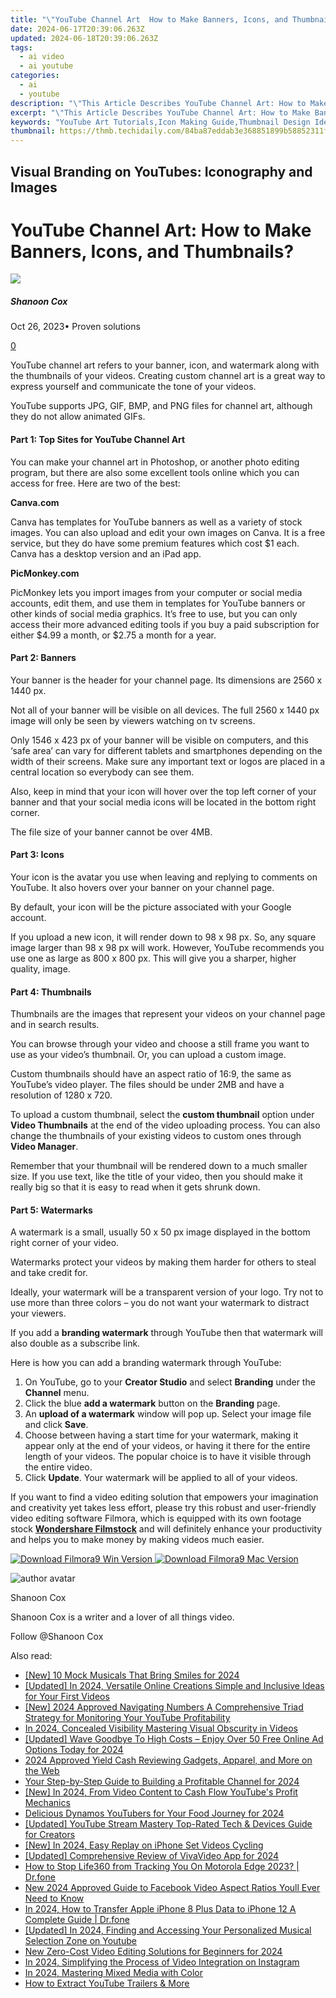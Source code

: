```yaml
---
title: "\"YouTube Channel Art  How to Make Banners, Icons, and Thumbnails, In 2024\""
date: 2024-06-17T20:39:06.263Z
updated: 2024-06-18T20:39:06.263Z
tags:
  - ai video
  - ai youtube
categories:
  - ai
  - youtube
description: "\"This Article Describes YouTube Channel Art: How to Make Banners, Icons, and Thumbnails, In 2024\""
excerpt: "\"This Article Describes YouTube Channel Art: How to Make Banners, Icons, and Thumbnails, In 2024\""
keywords: "YouTube Art Tutorials,Icon Making Guide,Thumbnail Design Ideas,Digital Art Creation,Artistic Banner Crafting,Icons & Graphics,YouTube Channel Visuals"
thumbnail: https://thmb.techidaily.com/84ba87eddab3e368851899b58852311f605514d50db5d45ec6de18d3ab0b6cd6.jpg
---
```


## Visual Branding on YouTubes: Iconography and Images

# YouTube Channel Art: How to Make Banners, Icons, and Thumbnails?

![](https://images.wondershare.com/filmora/article-images/shannon-cox.jpg)

##### Shanoon Cox

 Oct 26, 2023• Proven solutions

[0](#commentsBoxSeoTemplate)

YouTube channel art refers to your banner, icon, and watermark along with the thumbnails of your videos. Creating custom channel art is a great way to express yourself and communicate the tone of your videos.

YouTube supports JPG, GIF, BMP, and PNG files for channel art, although they do not allow animated GIFs.

#### **Part 1: Top Sites for YouTube Channel Art**

You can make your channel art in Photoshop, or another photo editing program, but there are also some excellent tools online which you can access for free. Here are two of the best:

**Canva.com**

Canva has templates for YouTube banners as well as a variety of stock images. You can also upload and edit your own images on Canva. It is a free service, but they do have some premium features which cost $1 each. Canva has a desktop version and an iPad app.

**PicMonkey.com**

PicMonkey lets you import images from your computer or social media accounts, edit them, and use them in templates for YouTube banners or other kinds of social media graphics. It’s free to use, but you can only access their more advanced editing tools if you buy a paid subscription for either $4.99 a month, or $2.75 a month for a year.

#### **Part 2: Banners**

Your banner is the header for your channel page. Its dimensions are 2560 x 1440 px.

Not all of your banner will be visible on all devices. The full 2560 x 1440 px image will only be seen by viewers watching on tv screens.

Only 1546 x 423 px of your banner will be visible on computers, and this ‘safe area’ can vary for different tablets and smartphones depending on the width of their screens. Make sure any important text or logos are placed in a central location so everybody can see them.

Also, keep in mind that your icon will hover over the top left corner of your banner and that your social media icons will be located in the bottom right corner.

The file size of your banner cannot be over 4MB.

#### **Part 3: Icons**

Your icon is the avatar you use when leaving and replying to comments on YouTube. It also hovers over your banner on your channel page.

By default, your icon will be the picture associated with your Google account.

If you upload a new icon, it will render down to 98 x 98 px. So, any square image larger than 98 x 98 px will work. However, YouTube recommends you use one as large as 800 x 800 px. This will give you a sharper, higher quality, image.

#### **Part 4: Thumbnails**

Thumbnails are the images that represent your videos on your channel page and in search results.

You can browse through your video and choose a still frame you want to use as your video’s thumbnail. Or, you can upload a custom image.

Custom thumbnails should have an aspect ratio of 16:9, the same as YouTube’s video player. The files should be under 2MB and have a resolution of 1280 x 720.

To upload a custom thumbnail, select the **custom thumbnail** option under **Video Thumbnails** at the end of the video uploading process. You can also change the thumbnails of your existing videos to custom ones through **Video Manager**.

Remember that your thumbnail will be rendered down to a much smaller size. If you use text, like the title of your video, then you should make it really big so that it is easy to read when it gets shrunk down.

#### **Part 5: Watermarks**

A watermark is a small, usually 50 x 50 px image displayed in the bottom right corner of your video.

Watermarks protect your videos by making them harder for others to steal and take credit for.

Ideally, your watermark will be a transparent version of your logo. Try not to use more than three colors – you do not want your watermark to distract your viewers.

If you add a **branding watermark** through YouTube then that watermark will also double as a subscribe link.

Here is how you can add a branding watermark through YouTube:

1. On YouTube, go to your **Creator Studio** and select **Branding** under the **Channel** menu.
2. Click the blue **add a watermark** button on the **Branding** page.
3. An **upload of a watermark** window will pop up. Select your image file and click **Save**.
4. Choose between having a start time for your watermark, making it appear only at the end of your videos, or having it there for the entire length of your videos. The popular choice is to have it visible through the entire video.
5. Click **Update**. Your watermark will be applied to all of your videos.

If you want to find a video editing solution that empowers your imagination and creativity yet takes less effort, please try this robust and user-friendly video editing software Filmora, which is equipped with its own footage stock **[Wondershare Filmstock](https://tools.techidaily.com/wondershare/filmora/download/)** and will definitely enhance your productivity and helps you to make money by making videos much easier.

[![Download Filmora9 Win Version](https://images.wondershare.com/filmora/guide/download-btn-win.jpg) ](https://tools.techidaily.com/wondershare/filmora/download/) [![Download Filmora9 Mac Version](https://images.wondershare.com/filmora/guide/download-btn-mac.jpg) ](https://tools.techidaily.com/wondershare/filmora/download/)

![author avatar](https://images.wondershare.com/filmora/article-images/shannon-cox.jpg)

Shanoon Cox

Shanoon Cox is a writer and a lover of all things video.

Follow @Shanoon Cox


<ins class="adsbygoogle"
     style="display:block"
     data-ad-format="autorelaxed"
     data-ad-client="ca-pub-7571918770474297"
     data-ad-slot="1223367746"></ins>



<ins class="adsbygoogle"
     style="display:block"
     data-ad-client="ca-pub-7571918770474297"
     data-ad-slot="8358498916"
     data-ad-format="auto"
     data-full-width-responsive="true"></ins>

<span class="atpl-alsoreadstyle">Also read:</span>
<div><ul>
<li><a href="https://youtube-lab.techidaily.com/0-mock-musicals-that-bring-smiles-for-2024/"><u>[New] 10 Mock Musicals That Bring Smiles for 2024</u></a></li>
<li><a href="https://youtube-lab.techidaily.com/ed-in-2024-versatile-online-creations-simple-and-inclusive-ideas-for-your-first-videos/"><u>[Updated] In 2024, Versatile Online Creations  Simple and Inclusive Ideas for Your First Videos</u></a></li>
<li><a href="https://youtube-lab.techidaily.com/024-approved-navigating-numbers-a-comprehensive-triad-strategy-for-monitoring-your-youtube-profitability/"><u>[New] 2024 Approved  Navigating Numbers  A Comprehensive Triad Strategy for Monitoring Your YouTube Profitability</u></a></li>
<li><a href="https://youtube-lab.techidaily.com/24-concealed-visibility-mastering-visual-obscurity-in-videos/"><u>In 2024, Concealed Visibility  Mastering Visual Obscurity in Videos</u></a></li>
<li><a href="https://youtube-lab.techidaily.com/ed-wave-goodbye-to-high-costs-enjoy-over-50-free-online-ad-options-today-for-2024/"><u>[Updated] Wave Goodbye To High Costs – Enjoy Over 50 Free Online Ad Options Today for 2024</u></a></li>
<li><a href="https://youtube-lab.techidaily.com/approved-yield-cash-reviewing-gadgets-apparel-and-more-on-the-web/"><u>2024 Approved  Yield Cash Reviewing Gadgets, Apparel, and More on the Web</u></a></li>
<li><a href="https://youtube-lab.techidaily.com/step-by-step-guide-to-building-a-profitable-channel-for-2024/"><u>Your Step-by-Step Guide to Building a Profitable Channel for 2024</u></a></li>
<li><a href="https://youtube-lab.techidaily.com/n-2024-from-video-content-to-cash-flow-youtubes-profit-mechanics/"><u>[New] In 2024, From Video Content to Cash Flow  YouTube's Profit Mechanics</u></a></li>
<li><a href="https://youtube-lab.techidaily.com/ious-dynamos-youtubers-for-your-food-journey-for-2024/"><u>Delicious Dynamos  YouTubers for Your Food Journey for 2024</u></a></li>
<li><a href="https://youtube-lab.techidaily.com/ed-youtube-stream-mastery-top-rated-tech-and-devices-guide-for-creators/"><u>[Updated] YouTube Stream Mastery  Top-Rated Tech & Devices Guide for Creators</u></a></li>
<li><a href="https://facebook-video-footage.techidaily.com/new-in-2024-easy-replay-on-iphone-set-videos-cycling/"><u>[New] In 2024, Easy Replay on iPhone  Set Videos Cycling</u></a></li>
<li><a href="https://article-posts.techidaily.com/updated-comprehensive-review-of-vivavideo-app-for-2024/"><u>[Updated] Comprehensive Review of VivaVideo App for 2024</u></a></li>
<li><a href="https://change-location.techidaily.com/how-to-stop-life360-from-tracking-you-on-motorola-edge-2023-drfone-by-drfone-virtual-android/"><u>How to Stop Life360 from Tracking You On Motorola Edge 2023? | Dr.fone</u></a></li>
<li><a href="https://video-ai-editor.techidaily.com/new-2024-approved-guide-to-facebook-video-aspect-ratios-youll-ever-need-to-know/"><u>New 2024 Approved Guide to Facebook Video Aspect Ratios Youll Ever Need to Know</u></a></li>
<li><a href="https://iphone-transfer.techidaily.com/in-2024-how-to-transfer-apple-iphone-8-plus-data-to-iphone-12-a-complete-guide-drfone-by-drfone-transfer-from-ios/"><u>In 2024, How to Transfer Apple iPhone 8 Plus Data to iPhone 12 A Complete Guide | Dr.fone</u></a></li>
<li><a href="https://eaxpv-info.techidaily.com/updated-in-2024-finding-and-accessing-your-personalized-musical-selection-zone-on-youtube/"><u>[Updated] In 2024, Finding and Accessing Your Personalized Musical Selection Zone on Youtube</u></a></li>
<li><a href="https://video-content-creator.techidaily.com/new-zero-cost-video-editing-solutions-for-beginners-for-2024/"><u>New Zero-Cost Video Editing Solutions for Beginners for 2024</u></a></li>
<li><a href="https://facebook-video-files.techidaily.com/in-2024-simplifying-the-process-of-video-integration-on-instagram/"><u>In 2024, Simplifying the Process of Video Integration on Instagram</u></a></li>
<li><a href="https://extra-support.techidaily.com/in-2024-mastering-mixed-media-with-color/"><u>In 2024, Mastering Mixed Media with Color</u></a></li>
<li><a href="https://youtube-clips.techidaily.com/how-to-extract-youtube-trailers-and-more/"><u>How to Extract YouTube Trailers & More</u></a></li>
</ul></div>
